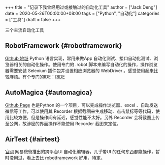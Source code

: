 +++
title = "记录下我曾经用过或接触过的自动化工具"
author = ["Jack Deng"]
date = 2020-05-26T00:00:00+08:00
tags = ["Python", "自动化"]
categories = ["工具"]
draft = false
+++

三个主流自动化工具
<!--more-->


## RobotFramework {#robotframework}

[Github 地址](https://github.com/robotframework/robotframework)
Python 语言实现，常用来做App 自动化测试、接口自动化测试、浏览器相关的自动化操作。使用专门的 .robot 脚本来编写自动化的操作，操作浏览器需要安装 Selenium 插件包并设置相应浏览器的 WebDriver 。感觉使用起来比较麻烦。有个专门的IDE：[RIDE](https://github.com/robotframework/RIDE)


## AutoMagica {#automagica}

[Github Page](https://github.com/automagica/automagica)
也是Python 的一个项目，可以完成操作浏览器、excel 、自动发送微信等工作，可以使用其 Recorder 根据截图来生成移动、点击鼠标等等代码，使用比较方便，但是操作间有延迟，感觉性能不太好。另外 Recorder 会将截图上传至公网，故涉密的界面操作不能使用 Recorder 截图来定位。


## AirTest {#airtest}

[官网](http://airtest.netease.com/)
网易爸爸推出的跨平台UI 自动化编辑器，几乎带UI 的任何东西都能操作，暂时没用过，看上去比 robotframework 好用，待定。
